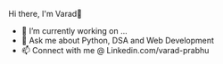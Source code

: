Hi there, I'm Varad👋

- 🔭 I’m currently working on ...
- 💬 Ask me about Python, DSA and Web Development
- 📫 Connect with me @ Linkedin.com/varad-prabhu
